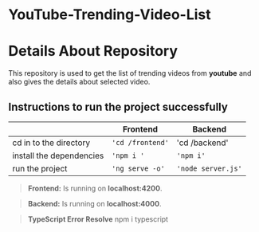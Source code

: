 # YouTube-Trending-Video-List

# Details About Repository 

This repository is used to get the list of trending videos from **youtube** and also gives the details about selected video.

## Instructions to run the project successfully
|                |Frontend                          |Backend                         |
|----------------|-------------------------------|-----------------------------|
|cd in to the directory|`'cd /frontend'`            |'cd /backend'            |
|install the dependencies          |`'npm i '`            |`'npm i'`            |
|run the project         |`'ng serve -o'`|`'node server.js'`|



> **Frontend:** Is running on **localhost:4200**.

> **Backend:**  Is running on **localhost:4000**.

> **TypeScript Error Resolve** npm i typescript

